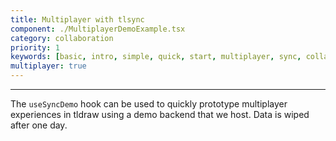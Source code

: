 ```yaml
---
title: Multiplayer with tlsync
component: ./MultiplayerDemoExample.tsx
category: collaboration
priority: 1
keywords: [basic, intro, simple, quick, start, multiplayer, sync, collaboration]
multiplayer: true
---
```


---

The `useSyncDemo` hook can be used to quickly prototype multiplayer experiences in tldraw using a demo backend that we host. Data is wiped after one day.
